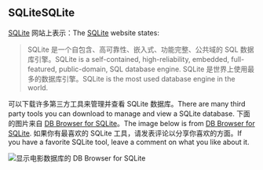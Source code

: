 ## <a name="sqlite"></a><span data-ttu-id="e408a-101">SQLite</span><span class="sxs-lookup"><span data-stu-id="e408a-101">SQLite</span></span>

<span data-ttu-id="e408a-102">[SQLite](https://www.sqlite.org/) 网站上表示：</span><span class="sxs-lookup"><span data-stu-id="e408a-102">The [SQLite](https://www.sqlite.org/) website states:</span></span>

> <span data-ttu-id="e408a-103">SQLite 是一个自包含、高可靠性、嵌入式、功能完整、公共域的 SQL 数据库引擎。</span><span class="sxs-lookup"><span data-stu-id="e408a-103">SQLite is a self-contained, high-reliability, embedded, full-featured, public-domain, SQL database engine.</span></span> <span data-ttu-id="e408a-104">SQLite 是世界上使用最多的数据库引擎。</span><span class="sxs-lookup"><span data-stu-id="e408a-104">SQLite is the most used database engine in the world.</span></span>

<span data-ttu-id="e408a-105">可以下载许多第三方工具来管理并查看 SQLite 数据库。</span><span class="sxs-lookup"><span data-stu-id="e408a-105">There are many third party tools you can download to manage and view a SQLite database.</span></span> <span data-ttu-id="e408a-106">下面的图片来自 [DB Browser for SQLite](https://sqlitebrowser.org/)。</span><span class="sxs-lookup"><span data-stu-id="e408a-106">The image below is from [DB Browser for SQLite](https://sqlitebrowser.org/).</span></span> <span data-ttu-id="e408a-107">如果你有最喜欢的 SQLite 工具，请发表评论以分享你喜欢的方面。</span><span class="sxs-lookup"><span data-stu-id="e408a-107">If you have a favorite SQLite tool, leave a comment on what you like about it.</span></span>

![显示电影数据库的 DB Browser for SQLite](~/tutorials/first-mvc-app-xplat/working-with-sql/_static/dbb.png)
